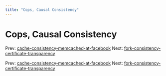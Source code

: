 ```yaml
---
title: "Cops, Causal Consistency"
---
```


# Cops, Causal Consistency

Prev: [cache-consistency-memcached-at-facebook](cache-consistency-memcached-at-facebook.md)
Next: [fork-consistency-certificate-transparency](fork-consistency-certificate-transparency.md)

Prev: [cache-consistency-memcached-at-facebook](cache-consistency-memcached-at-facebook.md)
Next: [fork-consistency-certificate-transparency](fork-consistency-certificate-transparency.md)
